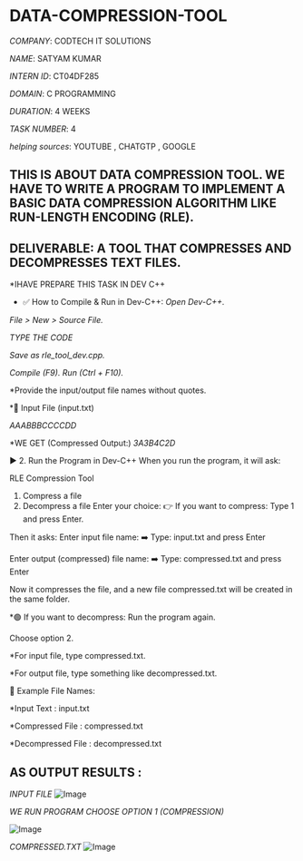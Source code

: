 # DATA-COMPRESSION-TOOL

*COMPANY*: CODTECH IT SOLUTIONS

*NAME*: SATYAM KUMAR

*INTERN ID*: CT04DF285

*DOMAIN*: C PROGRAMMING

*DURATION*: 4 WEEKS 

*TASK NUMBER*: 4

*helping sources*: YOUTUBE , CHATGTP , GOOGLE 

## THIS IS ABOUT DATA COMPRESSION TOOL. WE HAVE TO WRITE  A PROGRAM TO IMPLEMENT A BASIC DATA COMPRESSION ALGORITHM LIKE RUN-LENGTH ENCODING (RLE).

## DELIVERABLE: A TOOL THAT COMPRESSES AND DECOMPRESSES TEXT FILES.

*IHAVE PREPARE THIS TASK IN DEV C++
* ✅ How to Compile & Run in Dev-C++:
*Open Dev-C++.*

*File > New > Source File.*

*TYPE THE CODE* 

*Save as rle_tool_dev.cpp.*

*Compile (F9). Run (Ctrl + F10).*

*Provide the input/output file names without quotes.

*🔎 Input File (input.txt)

*AAABBBCCCCDD*

*WE GET (Compressed Output:)
*3A3B4C2D*


▶️ 2. Run the Program in Dev-C++
When you run the program, it will ask:

RLE Compression Tool
1. Compress a file
2. Decompress a file
Enter your choice:
👉 If you want to compress:
Type 1 and press Enter.

Then it asks:
Enter input file name:
➡️ Type: input.txt and press Enter

Enter output (compressed) file name:
➡️ Type: compressed.txt and press Enter

Now it compresses the file, and a new file compressed.txt will be created in the same folder.

*🟢 If you want to decompress:
Run the program again.

Choose option 2.

*For input file, type compressed.txt.

*For output file, type something like decompressed.txt.

📁 Example File Names:

*Input Text :	input.txt

*Compressed File :	compressed.txt

*Decompressed File :	decompressed.txt





## AS OUTPUT RESULTS :

*INPUT FILE*
![Image](https://github.com/user-attachments/assets/7b13d645-5dff-4d47-b097-b155e61dbd3d)

*WE RUN PROGRAM CHOOSE OPTION 1 (COMPRESSION)*

![Image](https://github.com/user-attachments/assets/a4b265e6-31f0-4e49-9b45-168a65b6e4aa)



*COMPRESSED.TXT*
![Image](https://github.com/user-attachments/assets/572f8f33-523a-49a9-a932-de0c44f95436)


